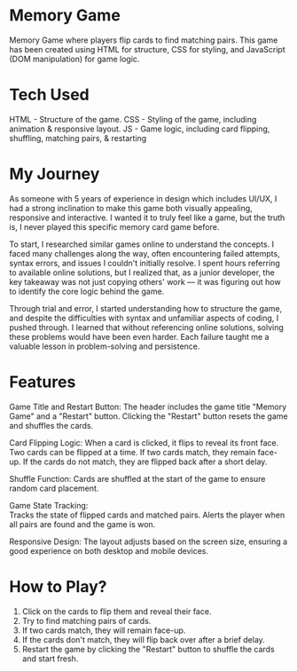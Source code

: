 # Memory Game
Memory Game where players flip cards to find matching pairs. This game has been created using HTML for structure, CSS for styling, and JavaScript (DOM manipulation) for game logic.

# Tech Used
HTML - Structure of the game.
CSS - Styling of the game, including animation & responsive layout.
JS - Game logic, including card flipping, shuffling, matching pairs, & restarting

# My Journey
As someone with 5 years of experience in design which includes UI/UX, I had a strong inclination to make this game both visually appealing, responsive and interactive. I wanted it to truly feel like a game, but the truth is, I never played this specific memory card game before.

To start, I researched similar games online to understand the concepts. I faced many challenges along the way, often encountering failed attempts, syntax errors, and issues I couldn't initially resolve. I spent hours referring to available online solutions, but I realized that, as a junior developer, the key takeaway was not just copying others' work — it was figuring out how to identify the core logic behind the game.

Through trial and error, I started understanding how to structure the game, and despite the difficulties with syntax and unfamiliar aspects of coding, I pushed through. I learned that without referencing online solutions, solving these problems would have been even harder. Each failure taught me a valuable lesson in problem-solving and persistence.

# Features
Game Title and Restart Button:
	The header includes the game title "Memory Game" and a "Restart" button.
	Clicking the "Restart" button resets the game and shuffles the cards.
 
Card Flipping Logic:
	When a card is clicked, it flips to reveal its front face.
	Two cards can be flipped at a time.
	If two cards match, they remain face-up.
	If the cards do not match, they are flipped back after a short delay.
 
Shuffle Function:
	Cards are shuffled at the start of the game to ensure random card placement.
 
Game State Tracking:	
	Tracks the state of flipped cards and matched pairs.
	Alerts the player when all pairs are found and the game is won.
 
Responsive Design:
	The layout adjusts based on the screen size, ensuring a good experience on both desktop and mobile devices.

# How to Play?
1) Click on the cards to flip them and reveal their face.
2) Try to find matching pairs of cards.
3) If two cards match, they will remain face-up.
4) If the cards don't match, they will flip back over after a brief delay.
5) Restart the game by clicking the "Restart" button to shuffle the cards and start fresh.

